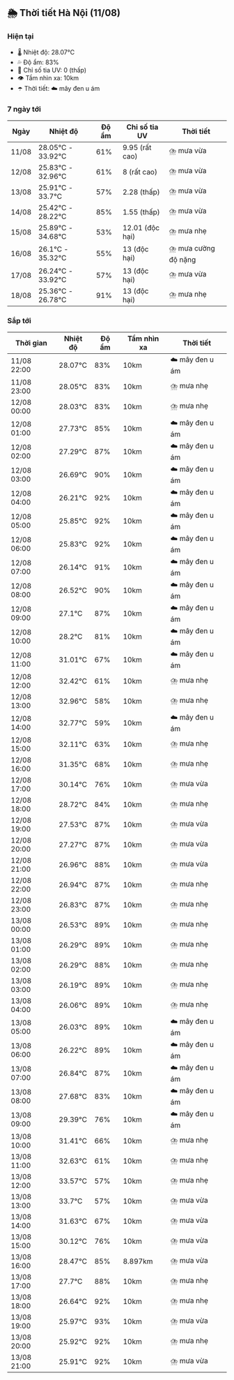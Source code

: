 ## 🌦️ Thời tiết Hà Nội (11/08)

### Hiện tại

- 🌡️ Nhiệt độ: 28.07℃
- 💦 Độ ẩm: 83%
- 🌟 Chỉ số tia UV: 0 (thấp)
- 👁️ Tầm nhìn xa: 10km
- ☂️ Thời tiết: ☁️ mây đen u ám

### 7 ngày tới

| Ngày | Nhiệt độ | Độ ẩm | Chỉ số tia UV | Thời tiết |
| --- | --- | --- | --- | --- |
| 11/08 | 28.05℃ - 33.92℃ | 61% | 9.95 (rất cao) | ⛈️ mưa vừa |
| 12/08 | 25.83℃ - 32.96℃ | 61% | 8 (rất cao) | ⛈️ mưa vừa |
| 13/08 | 25.91℃ - 33.7℃ | 57% | 2.28 (thấp) | ⛈️ mưa vừa |
| 14/08 | 25.42℃ - 28.22℃ | 85% | 1.55 (thấp) | ⛈️ mưa vừa |
| 15/08 | 25.89℃ - 34.68℃ | 53% | 12.01 (độc hại) | ⛈️ mưa nhẹ |
| 16/08 | 26.1℃ - 35.32℃ | 55% | 13 (độc hại) | ⛈️ mưa cường độ nặng |
| 17/08 | 26.24℃ - 33.92℃ | 57% | 13 (độc hại) | ⛈️ mưa vừa |
| 18/08 | 25.36℃ - 26.78℃ | 91% | 13 (độc hại) | ⛈️ mưa nhẹ |

### Sắp tới

| Thời gian | Nhiệt độ | Độ ẩm | Tầm nhìn xa | Thời tiết |
| --- | --- | --- | --- | --- |
| 11/08 22:00 | 28.07℃ | 83% | 10km | ☁️ mây đen u ám |
| 11/08 23:00 | 28.05℃ | 83% | 10km | ⛈️ mưa nhẹ |
| 12/08 00:00 | 28.03℃ | 83% | 10km | ⛈️ mưa nhẹ |
| 12/08 01:00 | 27.73℃ | 85% | 10km | ☁️ mây đen u ám |
| 12/08 02:00 | 27.29℃ | 87% | 10km | ☁️ mây đen u ám |
| 12/08 03:00 | 26.69℃ | 90% | 10km | ☁️ mây đen u ám |
| 12/08 04:00 | 26.21℃ | 92% | 10km | ☁️ mây đen u ám |
| 12/08 05:00 | 25.85℃ | 92% | 10km | ☁️ mây đen u ám |
| 12/08 06:00 | 25.83℃ | 92% | 10km | ☁️ mây đen u ám |
| 12/08 07:00 | 26.14℃ | 91% | 10km | ☁️ mây đen u ám |
| 12/08 08:00 | 26.52℃ | 90% | 10km | ☁️ mây đen u ám |
| 12/08 09:00 | 27.1℃ | 87% | 10km | ☁️ mây đen u ám |
| 12/08 10:00 | 28.2℃ | 81% | 10km | ☁️ mây đen u ám |
| 12/08 11:00 | 31.01℃ | 67% | 10km | ☁️ mây đen u ám |
| 12/08 12:00 | 32.42℃ | 61% | 10km | ⛈️ mưa nhẹ |
| 12/08 13:00 | 32.96℃ | 58% | 10km | ⛈️ mưa nhẹ |
| 12/08 14:00 | 32.77℃ | 59% | 10km | ☁️ mây đen u ám |
| 12/08 15:00 | 32.11℃ | 63% | 10km | ⛈️ mưa nhẹ |
| 12/08 16:00 | 31.35℃ | 68% | 10km | ⛈️ mưa nhẹ |
| 12/08 17:00 | 30.14℃ | 76% | 10km | ⛈️ mưa vừa |
| 12/08 18:00 | 28.72℃ | 84% | 10km | ⛈️ mưa nhẹ |
| 12/08 19:00 | 27.53℃ | 87% | 10km | ⛈️ mưa vừa |
| 12/08 20:00 | 27.27℃ | 87% | 10km | ⛈️ mưa vừa |
| 12/08 21:00 | 26.96℃ | 88% | 10km | ⛈️ mưa vừa |
| 12/08 22:00 | 26.94℃ | 87% | 10km | ⛈️ mưa nhẹ |
| 12/08 23:00 | 26.83℃ | 87% | 10km | ⛈️ mưa nhẹ |
| 13/08 00:00 | 26.53℃ | 89% | 10km | ⛈️ mưa nhẹ |
| 13/08 01:00 | 26.29℃ | 89% | 10km | ⛈️ mưa nhẹ |
| 13/08 02:00 | 26.29℃ | 88% | 10km | ⛈️ mưa nhẹ |
| 13/08 03:00 | 26.19℃ | 89% | 10km | ⛈️ mưa nhẹ |
| 13/08 04:00 | 26.06℃ | 89% | 10km | ⛈️ mưa nhẹ |
| 13/08 05:00 | 26.03℃ | 89% | 10km | ☁️ mây đen u ám |
| 13/08 06:00 | 26.22℃ | 89% | 10km | ☁️ mây đen u ám |
| 13/08 07:00 | 26.84℃ | 87% | 10km | ☁️ mây đen u ám |
| 13/08 08:00 | 27.68℃ | 83% | 10km | ☁️ mây đen u ám |
| 13/08 09:00 | 29.39℃ | 76% | 10km | ☁️ mây đen u ám |
| 13/08 10:00 | 31.41℃ | 66% | 10km | ⛈️ mưa nhẹ |
| 13/08 11:00 | 32.63℃ | 61% | 10km | ⛈️ mưa nhẹ |
| 13/08 12:00 | 33.57℃ | 57% | 10km | ⛈️ mưa nhẹ |
| 13/08 13:00 | 33.7℃ | 57% | 10km | ⛈️ mưa vừa |
| 13/08 14:00 | 31.63℃ | 67% | 10km | ⛈️ mưa vừa |
| 13/08 15:00 | 30.12℃ | 76% | 10km | ⛈️ mưa vừa |
| 13/08 16:00 | 28.47℃ | 85% | 8.897km | ⛈️ mưa vừa |
| 13/08 17:00 | 27.7℃ | 88% | 10km | ⛈️ mưa nhẹ |
| 13/08 18:00 | 26.64℃ | 92% | 10km | ⛈️ mưa nhẹ |
| 13/08 19:00 | 25.97℃ | 93% | 10km | ⛈️ mưa vừa |
| 13/08 20:00 | 25.92℃ | 92% | 10km | ⛈️ mưa nhẹ |
| 13/08 21:00 | 25.91℃ | 92% | 10km | ⛈️ mưa vừa |
